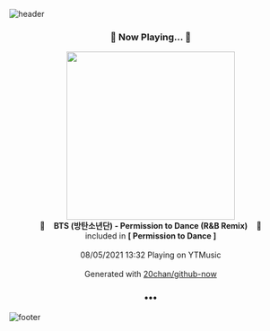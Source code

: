![header](https://capsule-render.vercel.app/api?type=wave&height=170&section=header&text=Hi.%20I'm%20SHIFT&fontColor=090707&fontAlignX=45&fontAlignY=65&fontSize=100)

<h3 align="center">🎵 Now Playing... 🎵</h3>
<p align="center">
  <a href="https://music.youtube.com/watch?v=bRUXDIALBKE">
    <img width="300" src="https://lh3.googleusercontent.com/ICK3kZG3cHbIcoWkUxRRUJT3IHnrIfAqVEK1_-A15ieN4UneKjmj-q93eTC9p_7DS2_-Swym6Ix3RwIx">
  </a>
  <br>
  🎵&nbsp&nbsp&nbsp <b>BTS (방탄소년단) - Permission to Dance (R&B Remix)</b> &nbsp&nbsp&nbsp🎵
  <br>
  included in <b>[ Permission to Dance ]</b>
  
  <br />
  <br />
  08/05/2021 13:32 Playing on YTMusic
  <br />
  <br />
  Generated with <a href="https://github.com/20chan/github-now">20chan/github-now</a>
</p>

<h3 align="center">•••</h3>

![footer](https://capsule-render.vercel.app/api?type=wave&height=150&section=footer)
